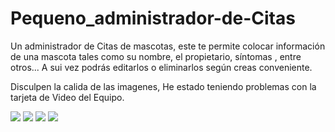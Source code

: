 # Pequeno_administrador-de-Citas
Un administrador de Citas de mascotas, este te permite colocar información de una mascota  tales como su nombre, el propietario, síntomas , entre otros... A sui vez podrás editarlos o eliminarlos según creas conveniente. 

Disculpen la calida de las imagenes, He estado teniendo problemas con la tarjeta de Video del Equipo.

<img src = "https://i.postimg.cc/MZNyrWj6/Captura1.jpg"/>
<img src = "https://i.postimg.cc/RZzw4XR2/Captura2.jpg"/>
<img src = "https://i.postimg.cc/htbTjTZv/Captura3.jpg"/>
<img src = "https://i.postimg.cc/bvmn08hj/Captura4.jpg"/>

